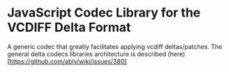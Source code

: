 # JavaScript Codec Library for the VCDIFF Delta Format

A generic codec that greatly facilitates applying vcdiff deltas/patches. The general delta codecs libraries architecture is described (here)[https://github.com/ably/wiki/issues/380]
